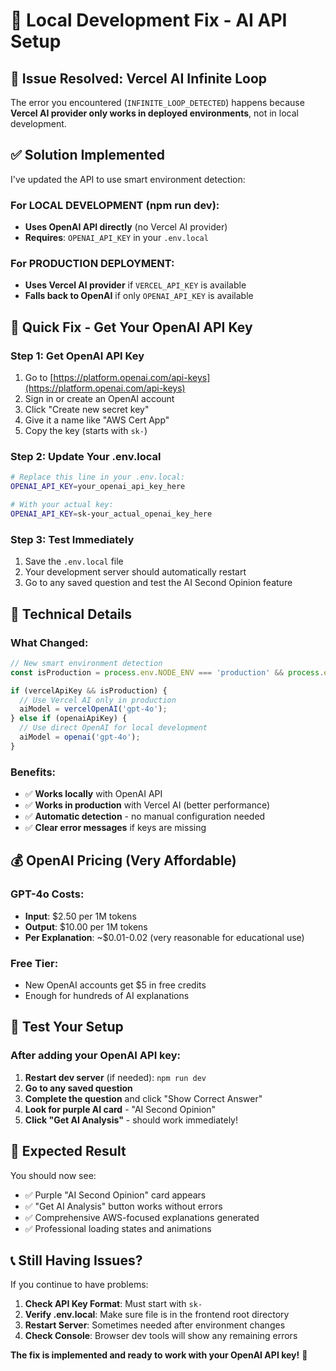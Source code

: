 # 🔧 Local Development Fix - AI API Setup

## 🚨 Issue Resolved: Vercel AI Infinite Loop

The error you encountered (`INFINITE_LOOP_DETECTED`) happens because **Vercel AI provider only works in deployed environments**, not in local development.

## ✅ Solution Implemented

I've updated the API to use smart environment detection:

### For LOCAL DEVELOPMENT (npm run dev):
- **Uses OpenAI API directly** (no Vercel AI provider)
- **Requires**: `OPENAI_API_KEY` in your `.env.local`

### For PRODUCTION DEPLOYMENT:
- **Uses Vercel AI provider** if `VERCEL_API_KEY` is available
- **Falls back to OpenAI** if only `OPENAI_API_KEY` is available

## 🚀 Quick Fix - Get Your OpenAI API Key

### Step 1: Get OpenAI API Key
1. Go to [https://platform.openai.com/api-keys](https://platform.openai.com/api-keys)
2. Sign in or create an OpenAI account
3. Click "Create new secret key"
4. Give it a name like "AWS Cert App"
5. Copy the key (starts with `sk-`)

### Step 2: Update Your .env.local
```bash
# Replace this line in your .env.local:
OPENAI_API_KEY=your_openai_api_key_here

# With your actual key:
OPENAI_API_KEY=sk-your_actual_openai_key_here
```

### Step 3: Test Immediately
1. Save the `.env.local` file
2. Your development server should automatically restart
3. Go to any saved question and test the AI Second Opinion feature

## 🎯 Technical Details

### What Changed:
```typescript
// New smart environment detection
const isProduction = process.env.NODE_ENV === 'production' && process.env.VERCEL_ENV;

if (vercelApiKey && isProduction) {
  // Use Vercel AI only in production
  aiModel = vercelOpenAI('gpt-4o');
} else if (openaiApiKey) {
  // Use direct OpenAI for local development
  aiModel = openai('gpt-4o');
}
```

### Benefits:
- ✅ **Works locally** with OpenAI API
- ✅ **Works in production** with Vercel AI (better performance)
- ✅ **Automatic detection** - no manual configuration needed
- ✅ **Clear error messages** if keys are missing

## 💰 OpenAI Pricing (Very Affordable)

### GPT-4o Costs:
- **Input**: $2.50 per 1M tokens
- **Output**: $10.00 per 1M tokens
- **Per Explanation**: ~$0.01-0.02 (very reasonable for educational use)

### Free Tier:
- New OpenAI accounts get $5 in free credits
- Enough for hundreds of AI explanations

## 🧪 Test Your Setup

### After adding your OpenAI API key:
1. **Restart dev server** (if needed): `npm run dev`
2. **Go to any saved question**
3. **Complete the question** and click "Show Correct Answer"
4. **Look for purple AI card** - "AI Second Opinion"
5. **Click "Get AI Analysis"** - should work immediately!

## 🎉 Expected Result

You should now see:
- ✅ Purple "AI Second Opinion" card appears
- ✅ "Get AI Analysis" button works without errors
- ✅ Comprehensive AWS-focused explanations generated
- ✅ Professional loading states and animations

## 📞 Still Having Issues?

If you continue to have problems:

1. **Check API Key Format**: Must start with `sk-`
2. **Verify .env.local**: Make sure file is in the frontend root directory
3. **Restart Server**: Sometimes needed after environment changes
4. **Check Console**: Browser dev tools will show any remaining errors

**The fix is implemented and ready to work with your OpenAI API key!** 🚀
